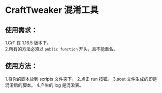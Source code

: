 # CraftTweaker 混淆工具  
  
## 使用需求：  
1.CrT 在 1.16.5 版本下。  
2.所有的方法必须以 `public function` 开头，且不能重名。
  
## 使用方法：  
1.将你的脚本放到 scripts 文件夹下。
2.点击 run 按钮。
3.sout 文件生成的即是混淆后的脚本。
4.产生的 log 是混淆表。